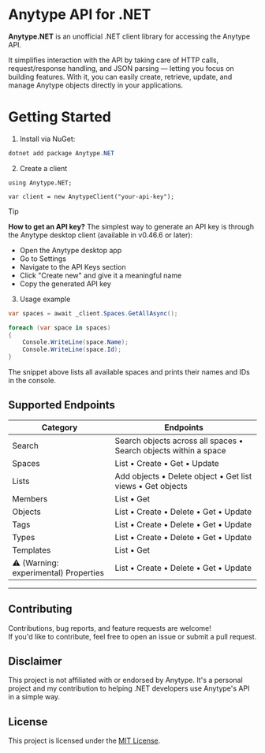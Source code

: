 # Anytype API for .NET

**Anytype\.NET** is an unofficial .NET client library for accessing the Anytype API. 

It simplifies interaction with the API by taking care of HTTP calls, request/response handling, and JSON parsing — letting you focus on building features.
With it, you can easily create, retrieve, update, and manage Anytype objects directly in your applications.

# Getting Started

1. Install via NuGet:
```csharp
dotnet add package Anytype.NET
```
2. Create a client
```
using Anytype.NET;

var client = new AnytypeClient("your-api-key");
```
> [!TIP]
> **How to get an API key?**
> The simplest way to generate an API key is through the Anytype desktop client (available in v0.46.6 or later):
>- Open the Anytype desktop app
>- Go to Settings
>- Navigate to the API Keys section
>- Click "Create new" and give it a meaningful name
>- Copy the generated API key

3. Usage example
```csharp
var spaces = await _client.Spaces.GetAllAsync();

foreach (var space in spaces)
{
    Console.WriteLine(space.Name);
	Console.WriteLine(space.Id);
}
```
The snippet above lists all available spaces and prints their names and IDs in the console.


## Supported Endpoints

| Category     | Endpoints |
|--------------|-----------|
| Search       | Search objects across all spaces • Search objects within a space |
| Spaces       | List • Create • Get • Update |
| Lists        | Add objects • Delete object • Get list views • Get objects |
| Members      | List • Get |
| Objects      | List • Create • Delete • Get • Update |
| Tags         | List • Create • Delete • Get • Update |
| Types        | List • Create • Delete • Get • Update |
| Templates    | List • Get |
| ⚠️ (Warning: experimental) Properties | List • Create • Delete • Get • Update |

---

## Contributing

Contributions, bug reports, and feature requests are welcome!  
If you'd like to contribute, feel free to open an issue or submit a pull request.

## Disclaimer

This project is not affiliated with or endorsed by Anytype. 
It's a personal project and my contribution to helping .NET developers use Anytype's API in a simple way.

## License

This project is licensed under the [MIT License](./LICENSE).